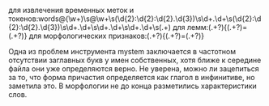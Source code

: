 для извлечения временных меток и токенов:words@(\w+)\s@\w+\s(\d{2}:\d{2}:\d{2}\.\d{3})\s\d+\.\d+\s(\d{2}:\d{2}:\d{2}\.\d{3})\s\d+\.\d+\s\d+\.\d+\s\d+\.\d+\s(.+)
для лемм:(.+?)\{(.+?)=(.+?)\}
для морфологических признаков:(.+?)\{(.+?)=(.+?)\}

Одна из проблем инструмента mystem заключается в частотном отсутствии заглавных букв у имен собственных, хотя ближе к середине файла они уже определяются верно.
Не уверена, можно ли зацепиться за то, что форма причастия определяется как глагол в инфинитиве, но заметила это.
В морфологии не до конца разметились характеристики слов.
